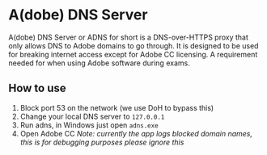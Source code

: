 A(dobe) DNS Server
==================
A(dobe) DNS Server or ADNS for short is a DNS-over-HTTPS proxy that only allows DNS to Adobe domains to go through. It is designed to be used for breaking internet access except for Adobe CC licensing. A requirement needed for when using Adobe software during exams.

## How to use
1) Block port 53 on the network (we use DoH to bypass this)
2) Change your local DNS server to `127.0.0.1`
3) Run adns, in Windows just open `adns.exe`
4) Open Adobe CC
*Note: currently the app logs blocked domain names, this is for debugging purposes please ignore this*